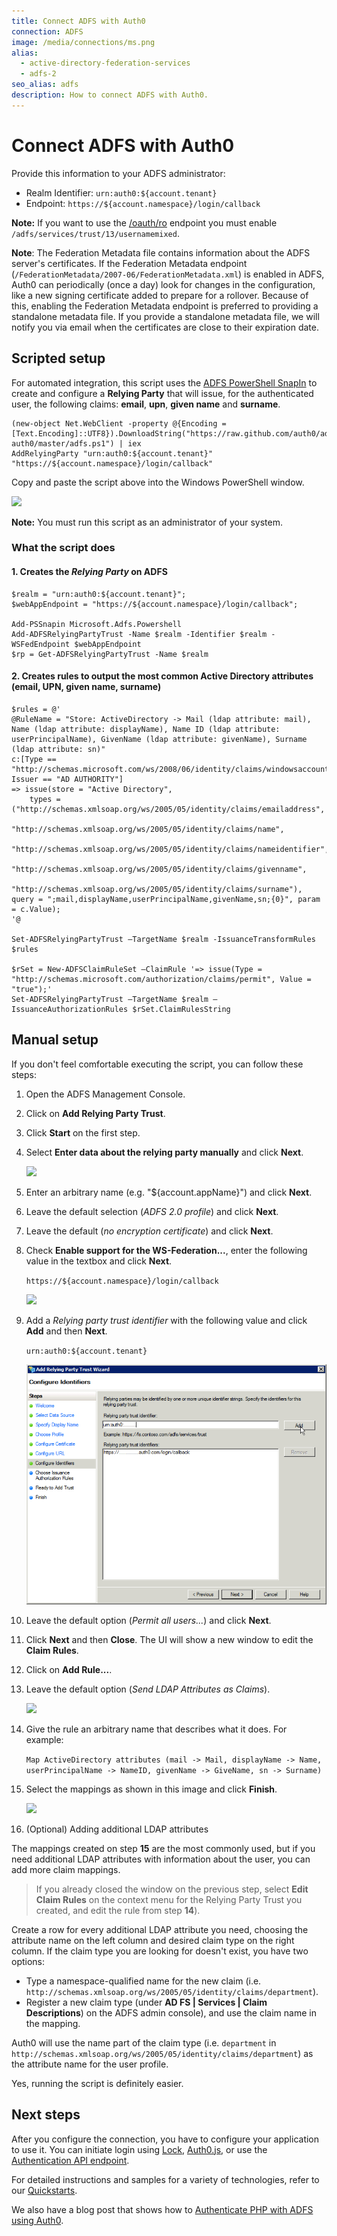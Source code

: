 ```yaml
---
title: Connect ADFS with Auth0
connection: ADFS
image: /media/connections/ms.png
alias:
  - active-directory-federation-services
  - adfs-2
seo_alias: adfs
description: How to connect ADFS with Auth0.
---
```


# Connect ADFS with Auth0

Provide this information to your ADFS administrator:

* Realm Identifier: `urn:auth0:${account.tenant}`
* Endpoint: `https://${account.namespace}/login/callback`

**Note:** If you want to use the [/oauth/ro](/api/authentication/reference#resource-owner) endpoint you must enable `/adfs/services/trust/13/usernamemixed`.

**Note**: The Federation Metadata file contains information about the ADFS server's certificates. If the Federation Metadata endpoint (`/FederationMetadata/2007-06/FederationMetadata.xml`) is enabled in ADFS, Auth0 can periodically (once a day) look for changes in the configuration, like a new signing certificate added to prepare for a rollover. Because of this, enabling the Federation Metadata endpoint is preferred to providing a standalone metadata file. If you provide a standalone metadata file, we will notify you via email when the certificates are close to their expiration date.

## Scripted setup

For automated integration, this script uses the [ADFS PowerShell SnapIn](http://technet.microsoft.com/en-us/library/adfs2-powershell-basics.aspx) to create and configure a **Relying Party** that will issue, for the authenticated user, the following claims: **email**, **upn**, **given name** and **surname**.

    (new-object Net.WebClient -property @{Encoding = [Text.Encoding]::UTF8}).DownloadString("https://raw.github.com/auth0/adfs-auth0/master/adfs.ps1") | iex
    AddRelyingParty "urn:auth0:${account.tenant}" "https://${account.namespace}/login/callback"

Copy and paste the script above into the Windows PowerShell window.

![](/media/articles/connections/enterprise/adfs/adfs-script.png)

**Note:** You must run this script as an administrator of your system.

### What the script does

#### 1. Creates the *Relying Party* on ADFS

    $realm = "urn:auth0:${account.tenant}";
    $webAppEndpoint = "https://${account.namespace}/login/callback";

    Add-PSSnapin Microsoft.Adfs.Powershell
    Add-ADFSRelyingPartyTrust -Name $realm -Identifier $realm -WSFedEndpoint $webAppEndpoint
    $rp = Get-ADFSRelyingPartyTrust -Name $realm

#### 2. Creates rules to output the most common Active Directory attributes (email, UPN, given name, surname)

    $rules = @'
    @RuleName = "Store: ActiveDirectory -> Mail (ldap attribute: mail), Name (ldap attribute: displayName), Name ID (ldap attribute: userPrincipalName), GivenName (ldap attribute: givenName), Surname (ldap attribute: sn)"
    c:[Type == "http://schemas.microsoft.com/ws/2008/06/identity/claims/windowsaccountname", Issuer == "AD AUTHORITY"]
    => issue(store = "Active Directory",
        types = ("http://schemas.xmlsoap.org/ws/2005/05/identity/claims/emailaddress",
                 "http://schemas.xmlsoap.org/ws/2005/05/identity/claims/name",
                 "http://schemas.xmlsoap.org/ws/2005/05/identity/claims/nameidentifier",
                 "http://schemas.xmlsoap.org/ws/2005/05/identity/claims/givenname",
                 "http://schemas.xmlsoap.org/ws/2005/05/identity/claims/surname"), query = ";mail,displayName,userPrincipalName,givenName,sn;{0}", param = c.Value);
    '@

    Set-ADFSRelyingPartyTrust –TargetName $realm -IssuanceTransformRules $rules

    $rSet = New-ADFSClaimRuleSet –ClaimRule '=> issue(Type = "http://schemas.microsoft.com/authorization/claims/permit", Value = "true");'
    Set-ADFSRelyingPartyTrust –TargetName $realm –IssuanceAuthorizationRules $rSet.ClaimRulesString

## Manual setup

If you don't feel comfortable executing the script, you can follow these steps:

1. Open the ADFS Management Console.
2. Click on **Add Relying Party Trust**.
3. Click **Start** on the first step.
4. Select **Enter data about the relying party manually** and click **Next**.

    ![](/media/articles/connections/enterprise/adfs/adfs-importmanual.png)
5. Enter an arbitrary name (e.g. "${account.appName}") and click **Next**.
6. Leave the default selection (*ADFS 2.0 profile*) and click **Next**.
7. Leave the default (*no encryption certificate*) and click **Next**.
8. Check **Enable support for the WS-Federation...**, enter the following value in the textbox and click **Next**.

    `https://${account.namespace}/login/callback`

    ![](/media/articles/connections/enterprise/adfs/adfs-url.png)

9. Add a *Relying party trust identifier* with the following value and click **Add** and then **Next**.

    `urn:auth0:${account.tenant}`

    ![](/media/articles/connections/enterprise/adfs/adfs-identifier.png)
10. Leave the default option (*Permit all users...*) and click **Next**.
11. Click **Next** and then **Close**. The UI will show a new window to edit the **Claim Rules**.
12. Click on **Add Rule...**.
13. Leave the default option (*Send LDAP Attributes as Claims*).

    ![](/media/articles/connections/enterprise/adfs/adfs-sendldap.png)

14. Give the rule an arbitrary name that describes what it does. For example:

    `Map ActiveDirectory attributes (mail -> Mail, displayName -> Name, userPrincipalName -> NameID, givenName -> GiveName, sn -> Surname)`

15. Select the mappings as shown in this image and click **Finish**.

    ![](/media/articles/connections/enterprise/adfs/adfs-claimrules.png)

16. (Optional) Adding additional LDAP attributes

  The mappings created on step **15** are the most commonly used, but if you need additional LDAP attributes with information about the user, you can add more claim mappings.

 > If you already closed the window on the previous step, select **Edit Claim Rules** on the context menu for the Relying Party Trust you created, and edit the rule from step **14**).

  Create a row for every additional LDAP attribute you need, choosing the attribute name on the left column and desired claim type on the right column.
  If the claim type you are looking for doesn't exist, you have two options:

  - Type a namespace-qualified name for the new claim (i.e. `http://schemas.xmlsoap.org/ws/2005/05/identity/claims/department`).
  - Register a new claim type (under **AD FS | Services | Claim Descriptions**) on the ADFS admin console), and use the claim name in the mapping.

  Auth0 will use the name part of the claim type (i.e. `department` in `http://schemas.xmlsoap.org/ws/2005/05/identity/claims/department`) as the attribute name for the user profile.

Yes, running the script is definitely easier.

## Next steps

After you configure the connection, you have to configure your application to use it. You can initiate login using [Lock](/libraries/lock), [Auth0.js](/libraries/auth0js), or use the [Authentication API endpoint](/api/authentication?http#enterprise-saml-and-others-). 

For detailed instructions and samples for a variety of technologies, refer to our [Quickstarts](/quickstarts).

We also have a blog post that shows how to [Authenticate PHP with ADFS using Auth0](https://auth0.com/authenticate/php/adfs).
